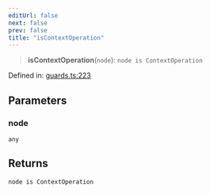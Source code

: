 ```yaml
---
editUrl: false
next: false
prev: false
title: "isContextOperation"
---
```


> **isContextOperation**(`node`): `node is ContextOperation`

Defined in: [guards.ts:223](https://github.com/rcs-agents/rcs-lang/blob/87d9b510946a70cf66b4d271e76c67f8499b8d1d/packages/ast/src/guards.ts#L223)

## Parameters

### node

`any`

## Returns

`node is ContextOperation`
